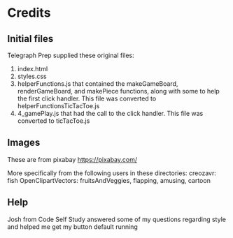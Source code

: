 # Credits
## Initial files
Telegraph Prep supplied these original files:

1. index.html
2. styles.css
3. helperFunctions.js that contained the makeGameBoard, renderGameBoard, and makePiece functions, along with some to help the first click handler. This file was converted to helperFunctionsTicTacToe.js
4. 4_gamePlay.js that had the call to the click handler. This file was converted to ticTacToe.js

## Images
These are from pixabay https://pixabay.com/

More specifically from the following users in these directories:
creozavr: fish
OpenClipartVectors: fruitsAndVeggies, flapping, amusing, cartoon

## Help
Josh from Code Self Study answered some of my questions regarding style and helped me get my button default running
